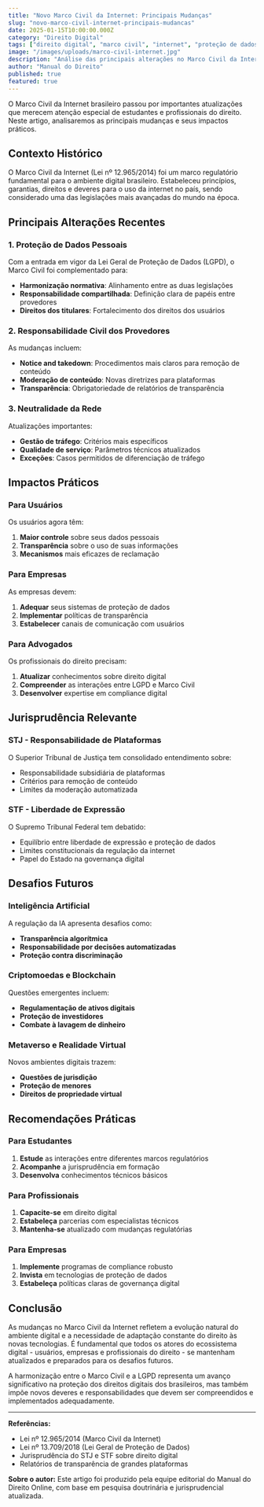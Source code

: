 ```yaml
---
title: "Novo Marco Civil da Internet: Principais Mudanças"
slug: "novo-marco-civil-internet-principais-mudancas"
date: 2025-01-15T10:00:00.000Z
category: "Direito Digital"
tags: ["direito digital", "marco civil", "internet", "proteção de dados", "LGPD"]
image: "/images/uploads/marco-civil-internet.jpg"
description: "Análise das principais alterações no Marco Civil da Internet e seus impactos na proteção de dados pessoais e direitos dos usuários."
author: "Manual do Direito"
published: true
featured: true
---
```


O Marco Civil da Internet brasileiro passou por importantes atualizações que merecem atenção especial de estudantes e profissionais do direito. Neste artigo, analisaremos as principais mudanças e seus impactos práticos.

## Contexto Histórico

O Marco Civil da Internet (Lei nº 12.965/2014) foi um marco regulatório fundamental para o ambiente digital brasileiro. Estabeleceu princípios, garantias, direitos e deveres para o uso da internet no país, sendo considerado uma das legislações mais avançadas do mundo na época.

## Principais Alterações Recentes

### 1. Proteção de Dados Pessoais

Com a entrada em vigor da Lei Geral de Proteção de Dados (LGPD), o Marco Civil foi complementado para:

- **Harmonização normativa**: Alinhamento entre as duas legislações
- **Responsabilidade compartilhada**: Definição clara de papéis entre provedores
- **Direitos dos titulares**: Fortalecimento dos direitos dos usuários

### 2. Responsabilidade Civil dos Provedores

As mudanças incluem:

- **Notice and takedown**: Procedimentos mais claros para remoção de conteúdo
- **Moderação de conteúdo**: Novas diretrizes para plataformas
- **Transparência**: Obrigatoriedade de relatórios de transparência

### 3. Neutralidade da Rede

Atualizações importantes:

- **Gestão de tráfego**: Critérios mais específicos
- **Qualidade de serviço**: Parâmetros técnicos atualizados
- **Exceções**: Casos permitidos de diferenciação de tráfego

## Impactos Práticos

### Para Usuários

Os usuários agora têm:

1. **Maior controle** sobre seus dados pessoais
2. **Transparência** sobre o uso de suas informações
3. **Mecanismos** mais eficazes de reclamação

### Para Empresas

As empresas devem:

1. **Adequar** seus sistemas de proteção de dados
2. **Implementar** políticas de transparência
3. **Estabelecer** canais de comunicação com usuários

### Para Advogados

Os profissionais do direito precisam:

1. **Atualizar** conhecimentos sobre direito digital
2. **Compreender** as interações entre LGPD e Marco Civil
3. **Desenvolver** expertise em compliance digital

## Jurisprudência Relevante

### STJ - Responsabilidade de Plataformas

O Superior Tribunal de Justiça tem consolidado entendimento sobre:

- Responsabilidade subsidiária de plataformas
- Critérios para remoção de conteúdo
- Limites da moderação automatizada

### STF - Liberdade de Expressão

O Supremo Tribunal Federal tem debatido:

- Equilíbrio entre liberdade de expressão e proteção de dados
- Limites constitucionais da regulação da internet
- Papel do Estado na governança digital

## Desafios Futuros

### Inteligência Artificial

A regulação da IA apresenta desafios como:

- **Transparência algorítmica**
- **Responsabilidade por decisões automatizadas**
- **Proteção contra discriminação**

### Criptomoedas e Blockchain

Questões emergentes incluem:

- **Regulamentação de ativos digitais**
- **Proteção de investidores**
- **Combate à lavagem de dinheiro**

### Metaverso e Realidade Virtual

Novos ambientes digitais trazem:

- **Questões de jurisdição**
- **Proteção de menores**
- **Direitos de propriedade virtual**

## Recomendações Práticas

### Para Estudantes

1. **Estude** as interações entre diferentes marcos regulatórios
2. **Acompanhe** a jurisprudência em formação
3. **Desenvolva** conhecimentos técnicos básicos

### Para Profissionais

1. **Capacite-se** em direito digital
2. **Estabeleça** parcerias com especialistas técnicos
3. **Mantenha-se** atualizado com mudanças regulatórias

### Para Empresas

1. **Implemente** programas de compliance robusto
2. **Invista** em tecnologias de proteção de dados
3. **Estabeleça** políticas claras de governança digital

## Conclusão

As mudanças no Marco Civil da Internet refletem a evolução natural do ambiente digital e a necessidade de adaptação constante do direito às novas tecnologias. É fundamental que todos os atores do ecossistema digital - usuários, empresas e profissionais do direito - se mantenham atualizados e preparados para os desafios futuros.

A harmonização entre o Marco Civil e a LGPD representa um avanço significativo na proteção dos direitos digitais dos brasileiros, mas também impõe novos deveres e responsabilidades que devem ser compreendidos e implementados adequadamente.

---

**Referências:**

- Lei nº 12.965/2014 (Marco Civil da Internet)
- Lei nº 13.709/2018 (Lei Geral de Proteção de Dados)
- Jurisprudência do STJ e STF sobre direito digital
- Relatórios de transparência de grandes plataformas

**Sobre o autor:** Este artigo foi produzido pela equipe editorial do Manual do Direito Online, com base em pesquisa doutrinária e jurisprudencial atualizada.

